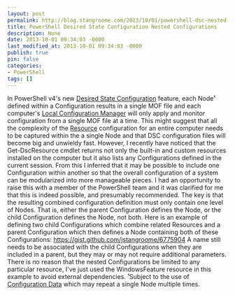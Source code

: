 ```yaml
---
layout: post
permalink: http://blog.stangroome.com/2013/10/01/powershell-dsc-nested-configurations/
title: PowerShell Desired State Configuration Nested Configurations
description: None
date: 2013-10-01 09:34:03 -0000
last_modified_at: 2013-10-01 09:34:03 -0000
publish: true
pin: false
categories:
- PowerShell
tags: []
---
```

In PowerShell v4's new [Desired State Configuration](http://technet.microsoft.com/en-us/library/dn249912.aspx) feature, each Node¹ defined within a Configuration results in a single MOF file and each computer's [Local Configuration Manager](http://technet.microsoft.com/en-us/library/dn249922.aspx) will only apply and monitor configuration from a single MOF file at a time. This might suggest that all the complexity of the [Resource](http://technet.microsoft.com/en-us/library/dn282125.aspx) configuration for an entire computer needs to be captured within the a single Node and that DSC configuration files will become big and unwieldy fast. However, I recently have noticed that the Get-DscResource cmdlet returns not only the built-in and custom resources installed on the computer but it also lists any Configurations defined in the current session. From this I inferred that it may be possible to include one Configuration within another so that the overall configuration of a system can be modularized into more manageable pieces. I had an opportunity to raise this with a member of the PowerShell team and it was clarified for me that this is indeed possible, and presumably recommended. The key is that the resulting combined configuration definition must only contain one level of Nodes. That is, either the parent Configuration defines the Node, or the child Configuration defines the Node, not both. Here is an example of defining two child Configurations which combine related Resources and a parent Configuration which then defines a Node containing both of these Configurations: https://gist.github.com/jstangroome/6775904 A name still needs to be associated with the child Configurations when they are included in a parent, but they may or may not require additional parameters. There is no reason that the nested Configurations be limited to any particular resource, I've just used the WindowsFeature resource in this example to avoid external dependencies. ¹Subject to the use of [Configuration Data](http://technet.microsoft.com/en-us/library/dn249925.aspx) which may repeat a single Node multiple times.
